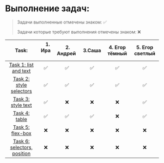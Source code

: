 # Выполнение задач:

> Задачи выполненные отмечены знаком: &#9989;
>
> Задачи которые требуют выполнения отмечены знаком: &#10060;

| Task:        | &nbsp;&nbsp; 1. Ира &nbsp;&nbsp; | &nbsp;2. Андрей&nbsp; | &nbsp;&nbsp; 3.Саша &nbsp;&nbsp; | 4. Егор тёмный | 5. Егор светлый |
|:---------------:|:---------------------:|:-----------------------:|:------------------:|:-------------:|:----------------:|
| [Task 1: list and text](https://momaesham.github.io/html-css/dz/1) | ✅ |  ✅ | ✅ | ✅ | ✅ |
| [Task 2: style selectors](https://momaesham.github.io/html-css/dz/2) | ✅ |  ✅ | ✅ | ✅ | ✅ |
| [Task 3: style text](https://momaesham.github.io/html-css/dz/3) | ✅ |  ❌ | ❌ | ❌ | ✅ |
| [Task 4: table](https://momaesham.github.io/html-css/dz/4) | ✅ | ✅ | ✅ | ❌ | ✅ |
| [Task 5: flex-box](https://momaesham.github.io/html-css/dz/5) | ❌ |  ❌ | ❌ | ❌ | ❌ |
| [Task 6: selectors, position](https://momaesham.github.io/html-css/dz/6) | ❌ |  ❌ | ❌ | ❌ | ❌ |
